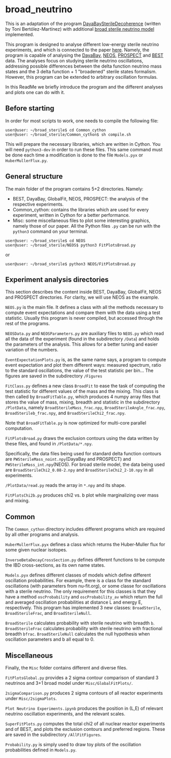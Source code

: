 # broad_neutrino

This is an adaptation of the program [DayaBaySterileDecoherence](https://github.com/Harvard-Neutrino/DayaBaySterileDecoherence) (written by Toni Bertólez-Martínez) with additional [broad sterile neutrino model](https://arxiv.org/abs/2209.11270) implemented.

This program is designed to analyse different low-energy sterile neutrino experiments, and which is connected to the paper [here](https://arxiv.org/abs/2201.05108). Namely, the program is capable of analysing the [DayaBay](https://arxiv.org/abs/1610.04802v1), [NEOS](https://arxiv.org/abs/1610.05134v4), [PROSPECT](https://arxiv.org/abs/2006.11210v2) and [BEST](https://arxiv.org/abs/2109.11482v1) data. The analyses focus on studying sterile neutrino oscillations, addressing possible differences between the delta function neutrino mass states and the 3 delta function + 1 "broadened" sterile states formalism. However, this program can be extended to arbitrary oscillation formulas.

In this ReadMe we briefly introduce the program and the different analyses and plots one can do with it.

## Before starting
In order for most scripts to work, one needs to compile the following file:

```
user@user: ~/broad_sterile$ cd Common_cython
user@user: ~/broad_sterile/Common_cython$ sh compile.sh
```

This will prepare the necessary libraries, which are written in Cython. You will need `python3-dev` in order to run these files. This same command must be done each time a modification is done to the file `Models.pyx` or `HuberMullerFlux.py`.

## General structure
The main folder of the program contains 5+2 directories. Namely:
 - BEST, DayaBay, GlobalFit, NEOS, PROSPECT: the analysis of the respective experiments.
 - Common_cython: contains the libraries which are used for every experiment, written in Cython for a better performance.
 - Misc: some miscellaneous files to plot some interesting graphics, namely those of our paper.
All the Python files `.py` can be run with the `python3` command on your terminal.

```
user@user: ~/broad_sterile$ cd NEOS
user@user: ~/broad_sterile/NEOS$ python3 FitPlotsBroad.py
```
or
```
user@user: ~/broad_sterile$ python3 NEOS/FitPlotsBroad.py
```

## Experiment analysis directories
This section describes the content inside BEST, DayaBay, GlobalFit, NEOS and PROSPECT directories. For clarity, we will use NEOS as the example.

`NEOS.py` is the main file. It defines a class with all the methods necessary to compute event expectations and compare them with the data using a test statistic. Usually this program is never compiled, but accessed through the rest of the programs.

`NEOSData.py` and `NEOSParameters.py` are auxiliary files to `NEOS.py` which read all the data of the experiment (found in the subdirectory `/Data`) and  holds the parameters of the analysis. This allows for a better tuning and easier variation of the numbers.

`EventExpectationPlots.py` is, as the same name says, a program to compute event expectation and plot them different ways: measured spectrum, ratio to the standard oscillations, the value of the test statistic per bin... The figures are saved in the subdirectory `/Figures`

`FitClass.py` defines a new class `BroadFit` to ease the task of computing the test statistic for different values of the mass and the mixing. This class is then called by `BroadFitTable.py`, which produces 4 numpy array files that stores the value of mass, mixing, breadth and statistic in the subdirectory `/PlotData`, namely `BroadSterileMass_frac.npy`, `BroadSterileAngle_frac.npy`, `BroadSterileb_frac.npy`, and `BroadSterileChi2_frac.npy`.

Note that `BroadFitTable.py` is now optimized for multi-core parallel computation.

`FitPlotsBroad.py` draws the exclusion contours using the data written by these files, and found in `/PlotData/*.npy`.

Specifically, the data files being used for standard delta function contours are `PWSterileMass_noint.npy`(DayaBay and PROSPECT) and `PWSterileMass_int.npy`(NEOS). For broad sterile model, the data being used are `BroadSterileChi2_0.08-2.npy` and `BroadSterileChi2_2-10.npy` in all experiments.

`/PlotData/read.py` reads the array in `*.npy` and its shape.

`FitPlotsChi2b.py` produces chi2 vs. b plot while marginalizing over mass and mixing.

## Common
The `Common_cython` directory includes different programs which are required by all other programs and analysis.

`HuberMullerFlux.pyx` defines a class which returns the Huber-Muller flux for some given nuclear isotopes.

`InverseBetaDecayCrossSection.py` defines different functions to be compute the IBD cross-sections, as its own name states.

`Models.pyx` defines different classes of models which define different oscillation probabilities. For example, there is a class for the standard oscillations (with parameters from nu-fit.org), or some classe for oscillations with a sterile neutrino. The only requirement for this classes is that they have a method `oscProbability` and `oscProbability_av` which return the full and averaged oscillation probabilities at distance L and energy E, respectively. This program has implemented 3 new classes: `BroadSterile`, `BroadSterileFrac`, and `BroadSterileNull`.

`BroadSterile` calculates probability with sterile neutrino with breadth `b`.
`BroadSterileFrac` calculates probability with sterile neutrino with fractional breadth `bfrac`.
`BroadSterileNull` calculates the null hypothesis when oscillation parameters and b all equal to 0.


## Miscellaneous
Finally, the `Misc` folder contains different and diverse files.

`FitPlotsGlobal.py` provides a 2 sigma contour comparison of standard 3 neutrinos and 3+1 broad model under `Misc/GlobalFitPlots/`.

`2sigmaComparison.py` produces 2 sigma contours of all reactor experiments under `Misc/2sigmaPlots`.

`Plot Neutrino Experiments.ipynb` produces the position in (L,E) of relevant neutrino oscillation experiments, and the relevant scales.

`SuperFitPlots.py` computes the total chi2 of all nuclear reactor experiments and of BEST, and plots the exclusion contours and preferred regions. These are saved in the subdirectory `/AllFitFigures`.

`Probability.py` is simply used to draw toy plots of the oscillation probabilities defined in `Models.py`.

